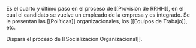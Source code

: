 Es el cuarto y último paso en el proceso de [[Provisión de RRHH]], en el cual el candidato se vuelve un empleado de la empresa y es integrado. Se le presentan las [[Políticas]] organizacionales, los [[Equipos de Trabajo]], etc.

Dispara el proceso de [[Socialización Organizacional]].